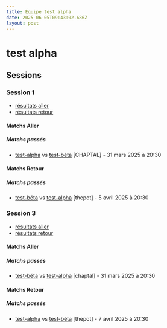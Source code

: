 ```yaml
---
title: Équipe test alpha
date: 2025-06-05T09:43:02.686Z
layout: post
---
```


# test alpha

## Sessions

### Session 1
- [résultats aller ](/scores/session-1/groupe-1/aller/)
- [résultats retour](/scores/session-1/groupe-1/retour/)

#### Matchs Aller

##### Matchs passés

- [test-alpha](source/teams/test-alpha) vs [test-béta](source/teams/test-béta) [CHAPTAL] - 31 mars 2025 à 20:30

#### Matchs Retour

##### Matchs passés

- [test-béta](source/teams/test-béta) vs [test-alpha](source/teams/test-alpha) [thepot] - 5 avril 2025 à 20:30

### Session 3
- [résultats aller ](/scores/session-3/groupe-1/aller/)
- [résultats retour](/scores/session-3/groupe-1/retour/)

#### Matchs Aller

##### Matchs passés

- [test-béta](source/teams/test-béta) vs [test-alpha](source/teams/test-alpha) [chaptal] - 31 mars 2025 à 20:30

#### Matchs Retour

##### Matchs passés

- [test-alpha](source/teams/test-alpha) vs [test-béta](source/teams/test-béta) [thepot] - 7 avril 2025 à 20:30

